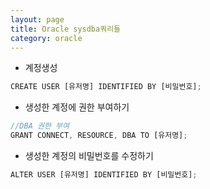 ```yaml
---
layout: page
title: Oracle sysdba쿼리들
category: oracle
---
```


- 계정생성
```javascript
CREATE USER [유저명] IDENTIFIED BY [비밀번호];
```

- 생성한 계정에 권한 부여하기
```javascript
//DBA 권한 부여
GRANT CONNECT, RESOURCE, DBA TO [유저명];
```

- 생성한 계정의 비밀번호를 수정하기
```javascript
ALTER USER [유저명] IDENTIFIED BY [비밀번호];
```
